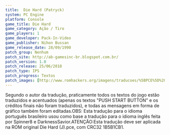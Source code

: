 ```yaml
---
title:  Die Hard (Patryck)
system: PC Engine
platform: Console
game_title: Die Hard
game_category: Ação / Tiro
game_players: 1
game_developer: Pack-In-Video
game_publisher: Nihon Bussan
game_release_date: 28/09/1990
patch_group: Nenhum
patch_site: http://ab-gamesinc-br.blogspot.com.br/
patch_version: 1.0
patch_release: 25/06/2018
patch_type: IPS
patch_progress: Textos
patch_images: [http://www.romhackers.org/imagens/traducoes/%5BPCE%5D%20Die%20Hard%20-%20Patryck%20-%201.png,http://www.romhackers.org/imagens/traducoes/%5BPCE%5D%20Die%20Hard%20-%20Patryck%20-%202.png,http://www.romhackers.org/imagens/traducoes/%5BPCE%5D%20Die%20Hard%20-%20Patryck%20-%203.png]
---
```

Segundo o autor da tradução, praticamente todos os textos do jogo estão traduzidos e acentuados (apenas os textos "PUSH START BUTTON" e os créditos finais não foram traduzidos), e todas as mensagens em forma de gráfico também foram editadas.OBS: Esta tradução para o idioma português brasileiro usou como base a tradução para o idioma inglês feita por Spinner8 e DarknessSavior.ATENÇÃO:Esta tradução deve ser aplicada na ROM original Die Hard (J).pce, com CRC32 1B5B1CB1.